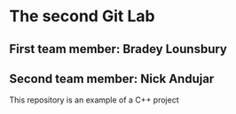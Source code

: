 # The second Git Lab
## First team member: Bradey Lounsbury
## Second team member: Nick Andujar
This repository is an example of a C++ project
